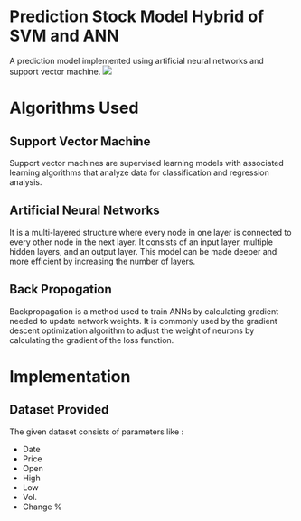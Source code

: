 # Prediction Stock Model Hybrid of SVM and ANN
A prediction model implemented using artificial neural networks and support vector machine.
<img src="[link_anh_cua_ban](https://github.com/RutoNguyen/KLTN_Predict-Stock_Hybrid-SVM-ANN/blob/main/image/Chart_of_Close_and_Predict.png)">
# Algorithms Used
## Support Vector Machine
Support vector machines are supervised learning models with associated learning algorithms that analyze data for classification and regression analysis.

## Artificial Neural Networks
It is a multi-layered structure where every node in one layer is connected to every other node in the next layer. It consists of an input layer, multiple hidden layers, and an output layer. This model can be made deeper and more efficient by increasing the number of layers.

## Back Propogation
Backpropagation is a method used to train ANNs by calculating gradient needed to update network weights. It is commonly used by the gradient descent optimization algorithm to adjust the weight of neurons by calculating the gradient of the loss function. 

# Implementation
## Dataset Provided
The given dataset consists of parameters like :
* Date
* Price
* Open
* High
* Low
* Vol.
* Change %
